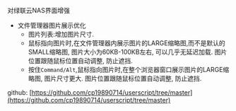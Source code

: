 对绿联云NAS界面增强
* 文件管理器图片展示优化
  * 图片列表:增加图片尺寸.
  * 鼠标指向图片时,在文件管理器内展示图片的LARGE缩略图,而不是默认的SMALL缩略图, 图片大小为60KB-100KB左右, 可以几乎无延迟加载. 图片位置跟随鼠标位置自动调整, 防止遮挡.
  * 按住`Command/Alt`,鼠标指向图片时,在整个浏览器窗口展示图片的LARGE缩略图, 图片尺寸更大. 图片位置跟随鼠标位置自动调整, 防止遮挡.

github: [https://github.com/cp19890714/userscript/tree/master](https://github.com/cp19890714/userscript/tree/master)
